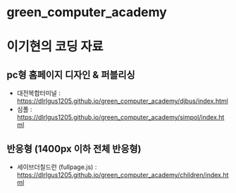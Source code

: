 # green_computer_academy
# 이기현의 코딩 자료
## pc형 홈페이지 디자인 & 퍼블리싱
- 대전복합터미널 : https://dlrlgus1205.github.io/green_computer_academy/djbus/index.html
- 심폴 : https://dlrlgus1205.github.io/green_computer_academy/simpol/index.html
## 반응형 (1400px 이하 전체 반응형)
- 세이브더칠드런 (fullpage.js) : https://dlrlgus1205.github.io/green_computer_academy/children/index.html
